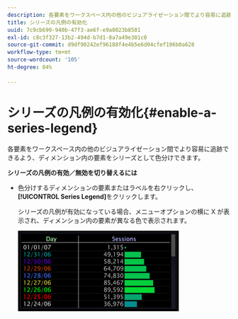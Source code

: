 ```yaml
---
description: 各要素をワークスペース内の他のビジュアライゼーション間でより容易に追跡できるよう、ディメンション内の要素をシリーズとして色分けできます。
title: シリーズの凡例の有効化
uuid: 7c9cb699-940b-47f3-ae6f-e9a8023b8501
exl-id: c8c3f327-13b2-494d-b7d1-8a7a49e301c0
source-git-commit: d9df90242ef96188f4e4b5e6d04cfef196b0a628
workflow-type: tm+mt
source-wordcount: '105'
ht-degree: 84%

---
```


# シリーズの凡例の有効化{#enable-a-series-legend}

各要素をワークスペース内の他のビジュアライゼーション間でより容易に追跡できるよう、ディメンション内の要素をシリーズとして色分けできます。

**シリーズの凡例の有効／無効を切り替えるには**

* 色分けするディメンションの要素またはラベルを右クリックし、**[!UICONTROL Series Legend]**&#x200B;をクリックします。

   シリーズの凡例が有効になっている場合、メニューオプションの横に X が表示され、ディメンション内の要素が異なる色で表示されます。

   ![](assets/vis_Graph_SeriesLegend.png)

